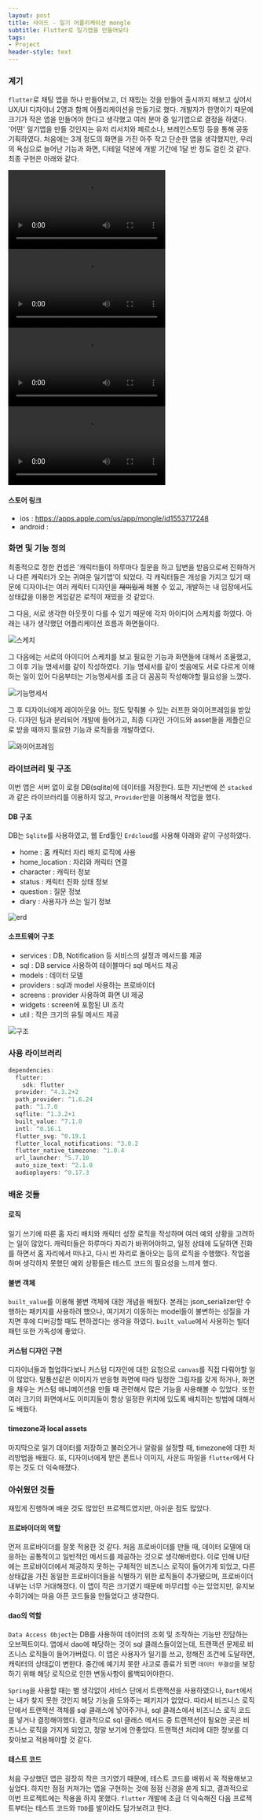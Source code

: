 ```yaml
---
layout: post
title: 사이드 - 일기 어플리케이션 mongle
subtitle: Flutter로 일기앱을 만들어보다
tags:
- Project
header-style: text
---
```


### 계기

`flutter`로 채팅 앱을 하나 만들어보고, 더 재밌는 것을 만들어 출시까지 해보고 싶어서 UX/UI 디자이너 2명과 함께 어플리케이션을 만들기로 했다. 개발자가 한명이기 때문에 크기가 작은 앱을 만들어야 한다고 생각했고 여러 분야 중 일기앱으로 결정을 하였다. '어떤' 일기앱을 만들 것인지는 유저 리서치와 페르소나, 브레인스토밍 등을 통해 공동 기획하였다. 처음에는 3개 정도의 화면을 가진 아주 작고 단순한 앱을 생각했지만, 우리의 욕심으로 늘어난 기능과 화면, 디테일 덕분에 개발 기간에 1달 반 정도 걸린 것 같다. 최종 구현은 아래와 같다.

<video width="320" controls>
  <source src="/img/in-post/project/mongle/1.mov" type="video/mp4">
</video>
<video width="320" controls>
  <source src="/img/in-post/project/mongle/2.mov" type="video/mp4">
</video>
<video width="320" controls>
  <source src="/img/in-post/project/mongle/3.mov" type="video/mp4">
</video>
<video width="320" controls>
  <source src="/img/in-post/project/mongle/4.mov" type="video/mp4">
</video>

#### 스토어 링크 
- ios : https://apps.apple.com/us/app/mongle/id1553717248
- android : 

### 화면 및 기능 정의

최종적으로 정한 컨셉은 '캐릭터들이 하루마다 질문을 하고 답변을 받음으로써 진화하거나 다른 캐릭터가 오는
귀여운 일기앱'이 되었다. 각 캐릭터들은 개성을 가지고 있기 때문에 디자이너는 여러 캐릭터 디자인을 ~~재미있게~~ 해볼 수 있고, 개발하는 내 입장에서도 상태값을 이용한 게임같은 로직이 재밌을 것 같았다.

그 다음, 서로 생각한 아웃풋이 다를 수 있기 때문에 각자 아이디어 스케치를 하였다. 아래는 내가 생각했던 어플리케이션 흐름과 화면들이다.

![스케치](/img/in-post/project/mongle/아이디어스케치.png)

그 다음에는 서로의 아이디어 스케치를 보고 필요한 기능과 화면들에 대해서 조율했고, 그 이후 기능 명세서를 같이 작성하였다. 기능 명세서를 같이 썻음에도 서로 다르게 이해하는 일이 있어 다음부터는 기능명세서를 조금 더 꼼꼼히 작성해야할 필요성을 느꼈다.

![기능명세서](/img/in-post/project/mongle/기능명세서.png)

그 후 디자이너에게 레이아웃을 어느 정도 맞춰볼 수 있는 러프한 와이어프레임을 받았다. 디자인 팀과 분리되어 개발에 들어가고, 최종 디자인 가이드와 asset들을 제플린으로 받을 때까지 필요한 기능과 로직들을 개발하였다.

![와이어프레임](/img/in-post/project/mongle/와이어프레임.png)

### 라이브러리 및 구조

이번 앱은 서버 없이 로컬 DB(sqlite)에 데이터를 저장한다. 또한 지난번에 쓴 `stacked`과 같은 라이브러리를 이용하지 않고, `Provider`만을 이용해서 작업을 했다.

#### DB 구조

DB는 `Sqlite`를 사용하였고, 웹 Erd툴인 `Erdcloud`를 사용해 아래와 같이 구성하였다. 

- home : 홈 캐릭터 자리 배치 로직에 사용
- home_location : 자리와 캐릭터 연결
- character : 캐릭터 정보
- status : 캐릭터 진화 상태 정보
- question : 질문 정보
- diary : 사용자가 쓰는 일기 정보

![erd](/img/in-post/project/mongle/erd.png)

#### 소프트웨어 구조

- services : DB, Notification 등 서비스의 설정과 메서드를 제공
- sql : DB service 사용하여 테이블마다 sql 메서드 제공
- models : 데이터 모델
- providers : sql과 model 사용하는 프로바이더
- screens : provider 사용하여 화면 UI 제공
- widgets : screen에 포함된 UI 조각
- util : 작은 크기의 유틸 메서드 제공

![구조](/img/in-post/project/mongle/폴더구조.png)

### 사용 라이브러리
```dart
dependencies:
  flutter:
    sdk: flutter
  provider: ^4.3.2+2
  path_provider: ^1.6.24
  path: ^1.7.0
  sqflite: ^1.3.2+1
  built_value: ^7.1.0
  intl: ^0.16.1
  flutter_svg: ^0.19.1
  flutter_local_notifications: ^3.0.2
  flutter_native_timezone: ^1.0.4
  url_launcher: ^5.7.10
  auto_size_text: ^2.1.0
  audioplayers: ^0.17.3
```

### 배운 것들

#### 로직

일기 쓰기에 따른 홈 자리 배치와 캐릭터 성장 로직을 작성하며 여러 예외 상황을 고려하는 일이 많았다.
캐릭터들은 하루마다 자리가 바뀌어야하고, 일정 상태에 도달하면 진화를 하면서 홈 자리에서 떠나고, 다시
빈 자리로 돌아오는 등의 로직을 수행했다. 작업을 하며 생각하지 못했던 예외 상황들은 테스트 코드의
필요성을 느끼게 했다.

#### 불변 객체

`built_value`를 이용해 불변 객체에 대한 개념을 배웠다. 본래는 json_serializer만 수행하는
패키지를 사용하려 했으나, 여기저기 이동하는 model들이 불변하는 성질을 가지면 후에 디버깅할 때도
편하겠다는 생각을 하였다. `built_value`에서 사용하는 빌더 패턴 또한 가독성에 좋았다.

#### 커스텀 디자인 구현

디자이너들과 협업하다보니 커스텀 디자인에 대한 요청으로 `canvas`를 직접 다뤄야할 일이 많았다.
말풍선같은 이미지가 반응형 화면에 따라 일정한 그림자를 갖게 하거나, 화면을 채우는 커스텀 애니메이션을
만들 때 관련해서 많은 기능을 사용해볼 수 있었다. 또한 여러 크기의 화면에서도 이미지들이 항상
일정한 위치에 있도록 배치하는 방법에 대해서도 배웠다.

#### timezone과 local assets
마지막으로 일기 데이터를 저장하고 불러오거나 알람을 설정할 때, timezone에 대한 처리방법을 배웠다.
또, 디자이너에게 받은 폰트나 이미지, 사운드 파일을 `flutter`에서 다루는 것도 더 익숙해졌다.

### 아쉬웠던 것들

재밌게 진행하며 배운 것도 많았던 프로젝트였지만, 아쉬운 점도 많았다.

#### 프로바이더의 역할

먼저 프로바이더를 잘못 적용한 것 같다. 처음 프로바이더를 만들 때, 데이터 모델에 대응하는 공통적이고 일반적인 메서드를 제공하는 것으로 생각해버렸다. 이로 인해 UI단에는 프로바이더에서 제공하지 못하는 구체적인 비즈니스 로직이 들어가게 되었고, 다른 상태값을 가진 동일한 프로바이더들을 식별하기 위한 로직들이 추가됐으며, 프로바이더 내부는 너무 거대해졌다. 이 앱이 작은 크기였기 때문에 마무리할 수는 있었지만, 유지보수하기에는 마음 아픈 코드들을 만들었다고 생각한다.

#### dao의 역할

`Data Access Object`는 DB를 사용하여 데이터의 조회 및 조작하는 기능만 전담하는 오브젝트이다.
앱에서 dao에 해당하는 것이 sql 클래스들이었는데, 트랜잭션 문제로 비즈니스 로직들이 들어가버렸다.
이 앱은 사용자가 일기를 쓰고, 정해진 조건에 도달하면, 캐릭터의 상태값이 변한다. 중간에 예기치 못한
사고로 종료가 되면 `데이터 무결성`을 보장하기 위해 해당 로직으로 인한 변동사항이 롤백되어야한다.

`Spring`을 사용할 때는 별 생각없이 서비스 단에서 트랜잭션을 사용하였으나, `Dart`에서는 내가 찾지 못한 것인지 해당 기능을 도와주는 패키지가 없었다. 따라서 비즈니스 로직 단에서 트랜잭션 객체를 sql 클래스에 넣어주거나, sql 클래스에서 비즈니스 로직 코드를 넣거나 결정해야했다. 
결과적으로 sql 클래스 메서드 중 트랜잭션이 필요한 곳은 비즈니스 로직을 가지게 되었고, 정말 보기에 안좋았다. 트랜잭션 처리에 대한 정보를 더 찾아보고 적용해야할 것 같다.

#### 테스트 코드

처음 구상했던 앱은 굉장히 작은 크기였기 때문에, 테스트 코드를 배워서 꼭 적용해보고 싶었다.
하지만 점점 커져가는 앱을 구현하는 것에 점점 신경을 쏟게 되고, 결과적으로 이번 프로젝트에는 적용을 
하지 못했다. `flutter` 개발에 조금 더 익숙해진 다음 프로젝트부터는 테스트 코드와 `TDD`를
발이라도 담가보려고 한다.